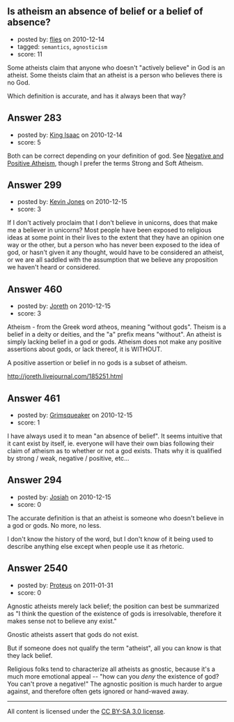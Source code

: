 ## Is atheism an absence of belief or a belief of absence?

- posted by: [flies](https://stackexchange.com/users/-1/183-flies) on 2010-12-14
- tagged: `semantics`, `agnosticism`
- score: 11

Some atheists claim that anyone who doesn't "actively believe" in God is an atheist.  Some theists claim that an atheist is a person who believes there is no God.

Which definition is accurate, and has it always been that way?


## Answer 283

- posted by: [King Isaac](https://stackexchange.com/users/-1/31-king-isaac) on 2010-12-14
- score: 5

<p>Both can be correct depending on your definition of god. See <a href="http://en.wikipedia.org/wiki/Negative_and_positive_atheism" rel="nofollow">Negative and Positive Atheism</a>, though I prefer the terms Strong and Soft Atheism.</p>



## Answer 299

- posted by: [Kevin Jones](https://stackexchange.com/users/-1/186-kevin-jones) on 2010-12-15
- score: 3

If I don't actively proclaim that I don't believe in unicorns, does that make me a believer in unicorns?  Most people have been exposed to religious ideas at some point in their lives to the extent that they have an opinion one way or the other, but a person who has never been exposed to the idea of god, or hasn't given it any thought, would have to be considered an atheist, or we are all saddled with the assumption that we believe any proposition we haven't heard or considered.  


## Answer 460

- posted by: [Joreth](https://stackexchange.com/users/-1/114-joreth) on 2010-12-15
- score: 3

Atheism - from the Greek word atheos, meaning "without gods". Theism is a belief in a deity or deities, and the "a" prefix means "without". An atheist is simply lacking belief in a god or gods. Atheism does not make any positive assertions about gods, or lack thereof, it is WITHOUT. 

A positive assertion or belief in no gods is a subset of atheism.

http://joreth.livejournal.com/185251.html


## Answer 461

- posted by: [Grimsqueaker](https://stackexchange.com/users/-1/222-grimsqueaker) on 2010-12-15
- score: 1

I have always used it to mean "an absence of belief". It seems intuitive that it cant exist by itself, ie. everyone will have their own bias following their claim of atheism as to whether or not a god exists. Thats why it is qualified by strong / weak, negative / positive, etc...



## Answer 294

- posted by: [Josiah](https://stackexchange.com/users/-1/88-josiah) on 2010-12-15
- score: 0

The accurate definition is that an atheist is someone who doesn't believe in a god or gods. No more, no less.

I don't know the history of the word, but I don't know of it being used to describe anything else except when people use it as rhetoric.


## Answer 2540

- posted by: [Proteus](https://stackexchange.com/users/-1/940-proteus) on 2011-01-31
- score: 0

Agnostic atheists merely lack belief; the position can best be summarized as "I think the question of the existence of gods is irresolvable, therefore it makes sense not to believe any exist."

Gnostic atheists assert that gods do not exist.

But if someone does not qualify the term "atheist", all you can know is that they lack belief.

Religious folks tend to characterize all atheists as gnostic, because it's a much more emotional appeal -- "how can you *deny* the existence of god? You can't prove a negative!"  The agnostic position is much harder to argue against, and therefore often gets ignored or hand-waved away.



---

All content is licensed under the [CC BY-SA 3.0 license](https://creativecommons.org/licenses/by-sa/3.0/).
